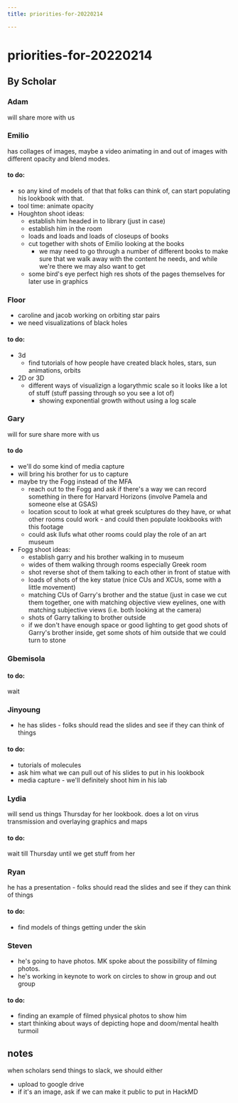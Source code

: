 ```yaml
---
title: priorities-for-20220214

---
```


# priorities-for-20220214

## By Scholar
### Adam
will share more with us

### Emilio
has collages of images, maybe a video animating in and out of images with different opacity and blend modes. 
#### to do:
* so any kind of models of that that folks can think of, can start populating his lookbook with that.
* tool time: animate opacity
* Houghton shoot ideas:
    * establish him headed in to library (just in case)
    * establish him in the room
    * loads and loads and loads of closeups of books
    * cut together with shots of Emilio looking at the books
        * we may need to go through a number of different books to make sure that we walk away with the content he needs, and while we're there we may also want to get
    * some bird's eye perfect high res shots of the pages themselves for later use in graphics

### Floor
* caroline and jacob working on orbiting star pairs
* we need visualizations of black holes
#### to do:
* 3d
    * find tutorials of how people have created black holes, stars, sun animations, orbits
* 2D or 3D
    * different ways of visualizign a logarythmic scale so it looks like a lot of stuff (stuff passing through so you see a lot of)
        * showing exponential growth without using a log scale

### Gary
will for sure share more with us
#### to do
* we'll do some kind of media capture
* will bring his brother for us to capture
* maybe try the Fogg instead of the MFA
    * reach out to the Fogg and ask if there's a way we can record something in there for Harvard Horizons (involve Pamela and someone else at GSAS)
    * location scout to look at what greek sculptures do they have, or what other rooms could work - and could then populate lookbooks with this footage
    * could ask llufs what other rooms could play the role of an art museum
* Fogg shoot ideas:
    * establish garry and his brother walking in to museum
    * wides of them walking through rooms especially Greek room
    * shot reverse shot of them talking to each other in front of statue with
    * loads of shots of the key statue (nice CUs and XCUs, some with a little movement)
    * matching CUs of Garry's brother and the statue (just in case we cut them together, one with matching objective view eyelines, one with matching subjective views (i.e. both looking at the camera)
    * shots of Garry talking to brother outside
    * if we don't have enough space or good lighting to get good shots of Garry's brother inside, get some shots of him outside that we could turn to stone

### Gbemisola
#### to do:
wait

### Jinyoung
* he has slides - folks should read the slides and see if they can think of things
#### to do:
* tutorials of molecules
* ask him what we can pull out of his slides to put in his lookbook
* media capture - we'll definitely shoot him in his lab


### Lydia
will send us things Thursday for her lookbook. does a lot on virus transmission and overlaying graphics and maps
#### to do:
wait till Thursday until we get stuff from her

### Ryan
he has a presentation - folks should read the slides and see if they can think of things
#### to do:
* find models of things getting under the skin

### Steven
* he's going to have photos. MK spoke about the possibility of filming photos. 
* he's working in keynote to work on circles to show in group and out group
#### to do:
* finding an example of filmed physical photos to show him
* start thinking about ways of depicting hope and doom/mental health turmoil 


## notes
when scholars send things to slack, we should either
* upload to google drive
* if it's an image, ask if we can make it public to put in HackMD